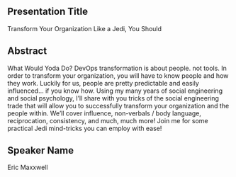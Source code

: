 ## Presentation Title
Transform Your Organization Like a Jedi, You Should

## Abstract
What Would Yoda Do? DevOps transformation is about people. not tools. In order to transform your organization, you will have to know people and how they work. Luckily for us, people are pretty predictable and easily influenced… if you know how. Using my many years of social engineering and social psychology, I’ll share with you tricks of the social engineering trade that will allow you to successfully transform your organization and the people within. We’ll cover influence, non-verbals / body language, reciprocation, consistency, and much, much more! Join me for some practical Jedi mind-tricks you can employ with ease!

## Speaker Name
Eric Maxxwell
